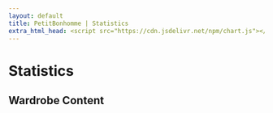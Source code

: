 ```yaml
---
layout: default
title: PetitBonhomme | Statistics
extra_html_head: <script src="https://cdn.jsdelivr.net/npm/chart.js"></script>
---
```


<h1>Statistics</h1>

<h2>Wardrobe Content</h2>

<div class="graph-wrap">
<canvas id="colorPieChart"></canvas>
</div>

<script>
const colorData = {{ site.data.clothing_items_colors | jsonify }};

const colorMapping = {};
colorData.forEach(color => {
  colorMapping[color.name] = color.HTML_code;
});

const colorCounts = {{ site.data.color_counts | jsonify }};

const colorLabels = Object.keys(colorCounts);
const colorValues = Object.values(colorCounts);
const colorHexValues = colorLabels.map(color => `#${colorMapping[color] || 'CCCCCC'}`);

const ctx = document.getElementById('colorPieChart').getContext('2d');
new Chart(ctx, {
  type: 'pie',
  data: {
    labels: colorLabels,
    datasets: [{
      data: colorValues,
      backgroundColor: colorHexValues,
      hoverOffset: 4
    }]
  },
  options: {
    responsive: true,
    plugins: {
      legend: {
        display: false,
      },
      tooltip: {
        callbacks: {
          label: function(tooltipItem) {
            return `${tooltipItem.label}: ${tooltipItem.raw.toFixed(2)}%`;
          }
        }
      }
    }
  }
});
</script>